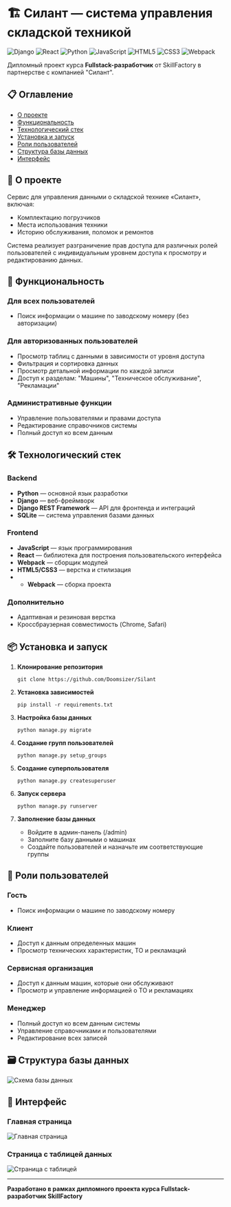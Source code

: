# 🏗️ Силант — система управления складской техникой

![Django](https://img.shields.io/badge/Django-092E20?style=for-the-badge&logo=django&logoColor=green)
![React](https://img.shields.io/badge/React-20232A?style=for-the-badge&logo=react&logoColor=61DAFB)
![Python](https://img.shields.io/badge/Python-FFD43B?style=for-the-badge&logo=python&logoColor=blue)
![JavaScript](https://img.shields.io/badge/JavaScript-323330?style=for-the-badge&logo=javascript&logoColor=F7DF1E)
![HTML5](https://img.shields.io/badge/HTML5-E34F26?style=for-the-badge&logo=html5&logoColor=white)
![CSS3](https://img.shields.io/badge/CSS3-1572B6?style=for-the-badge&logo=css3&logoColor=white)
![Webpack](https://img.shields.io/badge/Webpack-8DD6F9?style=for-the-badge&logo=webpack&logoColor=black)

Дипломный проект курса **Fullstack-разработчик** от SkillFactory в партнерстве с компанией "Силант".

## 📋 Оглавление

- [О проекте](#-о-проекте)
- [Функциональность](#-функциональность)
- [Технологический стек](#-технологический-стек)
- [Установка и запуск](#-установка-и-запуск)
- [Роли пользователей](#-роли-пользователей)
- [Структура базы данных](#-структура-базы-данных)
- [Интерфейс](#-интерфейс)

## 📖 О проекте

Сервис для управления данными о складской технике «Силант», включая:
- Комплектацию погрузчиков
- Места использования техники
- Историю обслуживания, поломок и ремонтов

Система реализует разграничение прав доступа для различных ролей пользователей с индивидуальным уровнем доступа к просмотру и редактированию данных.

## 🚀 Функциональность

### Для всех пользователей
- Поиск информации о машине по заводскому номеру (без авторизации)

### Для авторизованных пользователей
- Просмотр таблиц с данными в зависимости от уровня доступа
- Фильтрация и сортировка данных
- Просмотр детальной информации по каждой записи
- Доступ к разделам: "Машины", "Техническое обслуживание", "Рекламации"

### Административные функции
- Управление пользователями и правами доступа
- Редактирование справочников системы
- Полный доступ ко всем данным

## 🛠️ Технологический стек

### Backend
- **Python** — основной язык разработки
- **Django** — веб-фреймворк
- **Django REST Framework** — API для фронтенда и интеграций
- **SQLite** — система управления базами данных

### Frontend
- **JavaScript** — язык программирования
- **React** — библиотека для построения пользовательского интерфейса
- **Webpack** — сборщик модулей
- **HTML5/CSS3** — верстка и стилизация
- - **Webpack** — сборка проекта

### Дополнительно
- Адаптивная и резиновая верстка
- Кроссбраузерная совместимость (Chrome, Safari)

## 📦 Установка и запуск

1. **Клонирование репозитория**
   ~~~
   git clone https://github.com/Doomsizer/Silant
   ~~~

2. **Установка зависимостей**
   ~~~
   pip install -r requirements.txt
   ~~~

3. **Настройка базы данных**
   ~~~
   python manage.py migrate
   ~~~

4. **Создание групп пользователей**
   ~~~
   python manage.py setup_groups
   ~~~

5. **Создание суперпользователя**
   ~~~
   python manage.py createsuperuser
   ~~~

6. **Запуск сервера**
   ~~~
   python manage.py runserver
   ~~~

7. **Заполнение базы данных**
   - Войдите в админ-панель (/admin)
   - Заполните базу данными о машинах
   - Создайте пользователей и назначьте им соответствующие группы

## 👥 Роли пользователей

### Гость
- Поиск информации о машине по заводскому номеру

### Клиент
- Доступ к данным определенных машин
- Просмотр технических характеристик, ТО и рекламаций

### Сервисная организация
- Доступ к данным машин, которые они обслуживают
- Просмотр и управление информацией о ТО и рекламациях

### Менеджер
- Полный доступ ко всем данным системы
- Управление справочниками и пользователями
- Редактирование всех записей

## 🗃️ Структура базы данных

![Схема базы данных](https://lms.skillfactory.ru/asset-v1:SkillFactory+FPW-2.0+27AUG2020+type@asset+block@fpw_FP_3_1_1_edited.png)

## 🎨 Интерфейс

### Главная страница
![Главная страница](https://lms-cdn.skillfactory.ru/assets/courseware/v1/5c8ee90a87e8dd4d2e1fac2d21b91949/asset-v1:SkillFactory+FPW-2.0+27AUG2020+type@asset+block/fpw_FP_6_1.png)

### Страница с таблицей данных
![Страница с таблицей](https://lms-cdn.skillfactory.ru/assets/courseware/v1/9846c7e8537c5b44815f32e9a2877b8c/asset-v1:SkillFactory+FPW-2.0+27AUG2020+type@asset+block/fpw_FP_6_2.png)

---

**Разработано в рамках дипломного проекта курса Fullstack-разработчик SkillFactory**
